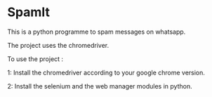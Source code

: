 # SpamIt
This is a python programme to spam messages on whatsapp.    

The project uses the chromedriver.    

To use the project :   

  1: Install the chromedriver according to your google chrome version.   
  
  2: Install the selenium and the web manager modules in python.  
  
